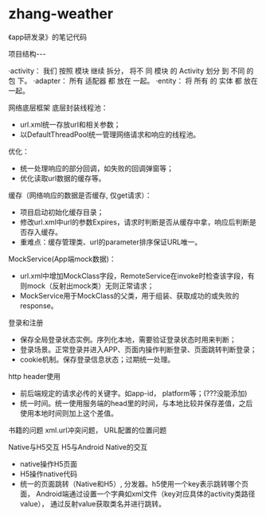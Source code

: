 # zhang-weather
《app研发录》的笔记代码

项目结构---

·activity： 我们 按照 模块 继续 拆分， 将不 同 模块 的 Activity 划分 到 不同 的 包 下。
·adapter： 所有 适配器 都 放在 一起。
·entity： 将 所有 的 实体 都 放在 一起。

网络底层框架
底层封装线程池：

- url.xml统一存放url和相关参数；
- 以DefaultThreadPool统一管理网络请求和响应的线程池。

优化：

- 统一处理响应的部分回调，如失败的回调弹窗等；
- 优化读取url数据的缓存等。

缓存（网络响应的数据是否缓存, 仅get请求）：

- 项目启动初始化缓存目录；
- 修改url.xml中url的参数Expires，请求时判断是否从缓存中拿，响应后判断是否存入缓存。
- 重难点：缓存管理类、url的parameter排序保证URL唯一。

MockService(App端mock数据)：

- url.xml中增加MockClass字段，RemoteService在invoke时检查该字段，有则mock（反射出mock类）无则正常请求；
- MockService用于MockClass的父类，用于组装、获取成功的或失败的response。

登录和注册

- 保存全局登录状态实例。序列化本地，需要验证登录状态时用来判断；
- 登录场景。正常登录并进入APP、页面内操作判断登录、页面跳转判断登录；
- cookie机制。保存登录信息状态；过期统一处理。

http header使用

- 前后端规定的请求必传的关键字。如app-id， platform等；(???没能添加)
- 统一时间。统一使用服务端的head里的时间，与本地比较并保存差值，之后使用本地时间则加上这个差值。

书籍的问题
xml.url冲突问题， URL配置的位置问题

Native与H5交互 H5与Android Native的交互

- native操作H5页面
- H5操作native代码
- 统一的页面跳转（Native和H5）, 分发器。h5使用一个key表示跳转哪个页面， Android端通过设置一个字典如xml文件（key对应具体的activity类路径value）， 通过反射value获取类名并进行跳转。
